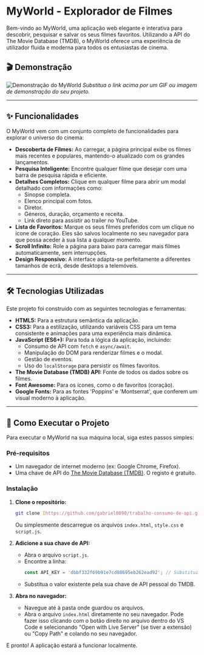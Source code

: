 # MyWorld - Explorador de Filmes

Bem-vindo ao MyWorld, uma aplicação web elegante e interativa para descobrir, pesquisar e salvar os seus filmes favoritos. Utilizando a API do The Movie Database (TMDB), o MyWorld oferece uma experiência de utilizador fluida e moderna para todos os entusiastas de cinema.

## 🎬 Demonstração

![Demonstração do MyWorld](https://i.imgur.com/your-demo-image.gif)
*Substitua o link acima por um GIF ou imagem de demonstração do seu projeto.*

---

## ✨ Funcionalidades

O MyWorld vem com um conjunto completo de funcionalidades para explorar o universo do cinema:

-   **Descoberta de Filmes:** Ao carregar, a página principal exibe os filmes mais recentes e populares, mantendo-o atualizado com os grandes lançamentos.
-   **Pesquisa Inteligente:** Encontre qualquer filme que desejar com uma barra de pesquisa rápida e eficiente.
-   **Detalhes Completos:** Clique em qualquer filme para abrir um modal detalhado com informações como:
    -   Sinopse completa.
    -   Elenco principal com fotos.
    -   Diretor.
    -   Géneros, duração, orçamento e receita.
    -   Link direto para assistir ao trailer no YouTube.
-   **Lista de Favoritos:** Marque os seus filmes preferidos com um clique no ícone de coração. Eles são salvos localmente no seu navegador para que possa aceder à sua lista a qualquer momento.
-   **Scroll Infinito:** Role a página para baixo para carregar mais filmes automaticamente, sem interrupções.
-   **Design Responsivo:** A interface adapta-se perfeitamente a diferentes tamanhos de ecrã, desde desktops a telemóveis.

---

## 🛠️ Tecnologias Utilizadas

Este projeto foi construído com as seguintes tecnologias e ferramentas:

-   **HTML5:** Para a estrutura semântica da aplicação.
-   **CSS3:** Para a estilização, utilizando variáveis CSS para um tema consistente e animações para uma experiência mais dinâmica.
-   **JavaScript (ES6+):** Para toda a lógica da aplicação, incluindo:
    -   Consumo de API com `fetch` e `async/await`.
    -   Manipulação do DOM para renderizar filmes e o modal.
    -   Gestão de eventos.
    -   Uso do `localStorage` para persistir os filmes favoritos.
-   **The Movie Database (TMDB) API:** Fonte de todos os dados sobre os filmes.
-   **Font Awesome:** Para os ícones, como o de favoritos (coração).
-   **Google Fonts:** Para as fontes 'Poppins' e 'Montserrat', que conferem um visual moderno à aplicação.

---

## 🚀 Como Executar o Projeto

Para executar o MyWorld na sua máquina local, siga estes passos simples:

### Pré-requisitos

-   Um navegador de internet moderno (ex: Google Chrome, Firefox).
-   Uma chave de API do [The Movie Database (TMDB)](https://www.themoviedb.org/documentation/api). O registo é gratuito.

### Instalação

1.  **Clone o repositório:**
    ```bash
    git clone [https://github.com/gabriel0090/trabalho-consumo-de-api.git](https://github.com/gabriel0090/trabalho-consumo-de-api.git)
    ```
    Ou simplesmente descarregue os arquivos `index.html`, `style.css` e `script.js`.

2.  **Adicione a sua chave de API:**
    -   Abra o arquivo `script.js`.
    -   Encontre a linha:
        ```javascript
        const API_KEY = 'dbbf332f69b91e7cd08695eb262ead92'; // Substitua pela sua chave
        ```
    -   Substitua o valor existente pela sua chave de API pessoal do TMDB.

3.  **Abra no navegador:**
    -   Navegue até à pasta onde guardou os arquivos.
    -   Abra o arquivo `index.html` diretamente no seu navegador. Pode fazer isso clicando com o botão direito no arquivo dentro do VS Code e selecionando "Open with Live Server" (se tiver a extensão) ou "Copy Path" e colando no seu navegador.

E pronto! A aplicação estará a funcionar localmente.